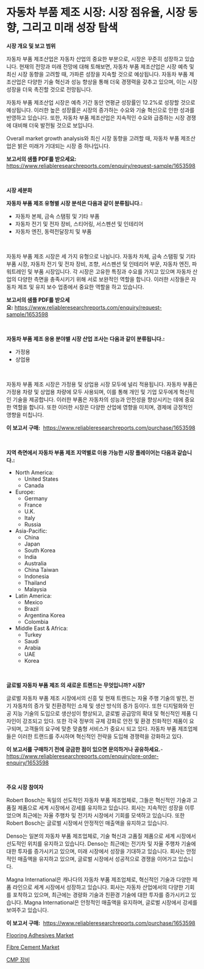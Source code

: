 <p><h1>자동차 부품 제조 시장: 시장 점유율, 시장 동향, 그리고 미래 성장 탐색</h1></p><p><strong>시장 개요 및 보고 범위</strong></p>
<p><p>자동차 부품 제조산업은 자동차 산업의 중요한 부분으로, 시장은 꾸준히 성장하고 있습니다. 현재의 전망과 미래 전망에 대해 토해보면, 자동차 부품 제조산업은 시장 예측 및 최신 시장 동향을 고려할 때, 가파른 성장을 지속할 것으로 예상됩니다. 자동차 부품 제조산업은 다양한 기술 혁신과 성능 향상을 통해 더욱 경쟁력을 갖추고 있으며, 이는 시장 성장을 더욱 촉진할 것으로 전망됩니다.</p><p>자동차 부품 제조산업 시장은 예측 기간 동안 연평균 성장률인 12.2%로 성장할 것으로 예상됩니다. 이러한 높은 성장률은 시장의 증가하는 수요와 기술 혁신으로 인한 성과를 반영하고 있습니다. 또한, 자동차 부품 제조산업은 지속적인 수요와 급증하는 시장 경쟁에 대비해 더욱 발전될 것으로 보입니다.</p><p>Overall market growth analysis와 최신 시장 동향을 고려할 때, 자동차 부품 제조산업은 밝은 미래가 기대되는 시장 중 하나입니다.</p></p>
<p><strong>보고서의 샘플 PDF를 받으세요:</strong> <a href="https://www.reliableresearchreports.com/enquiry/request-sample/1653598">https://www.reliableresearchreports.com/enquiry/request-sample/1653598</a></p>
<p>&nbsp;</p>
<p><strong>시장 세분화</strong></p>
<p><strong>자동차 부품 제조 유형별 시장 분석은 다음과 같이 분류됩니다.:</strong></p>
<p><ul><li>자동차 본체, 금속 스탬핑 및 기타 부품</li><li>자동차 전기 및 전자 장비, 스티어링, 서스펜션 및 인테리어</li><li>자동차 엔진, 동력전달장치 및 부품</li></ul></p>
<p>&nbsp;</p>
<p><p>자동차 부품 제조 시장은 세 가지 유형으로 나뉩니다. 자동차 차체, 금속 스탬핑 및 기타 부품 시장, 자동차 전기 및 전자 장비, 조향, 서스펜션 및 인테리어 부문, 자동차 엔진, 파워트레인 및 부품 시장입니다. 각 시장은 고유한 특징과 수요를 가지고 있으며 자동차 산업의 다양한 측면을 충족시키기 위해 서로 보완적인 역할을 합니다. 이러한 시장들은 자동차 제조 및 유지 보수 업종에서 중요한 역할을 하고 있습니다.</p></p>
<p><strong>보고서의 샘플 PDF를 받으세요:</strong>&nbsp;<a href="https://www.reliableresearchreports.com/enquiry/request-sample/1653598">https://www.reliableresearchreports.com/enquiry/request-sample/1653598</a></p>
<p>&nbsp;</p>
<p><strong> 자동차 부품 제조 응용 분야별 시장 산업 조사는 다음과 같이 분류됩니다.:</strong></p>
<p><ul><li>가정용</li><li>상업용</li></ul></p>
<p>&nbsp;</p>
<p><p>자동차 부품 제조 시장은 가정용 및 상업용 시장 모두에 널리 적용됩니다. 자동차 부품은 가정용 차량 및 상업용 차량에 모두 사용되며, 이를 통해 개인 및 기업 모두에게 혁신적인 기술을 제공합니다. 이러한 부품은 자동차의 성능과 안전성을 향상시키는 데에 중요한 역할을 합니다. 또한 이러한 시장은 다양한 산업에 영향을 미치며, 경제에 긍정적인 영향을 미칩니다.</p></p>
<p><strong>이 보고서 구매:</strong>&nbsp; <a href="https://www.reliableresearchreports.com/purchase/1653598">https://www.reliableresearchreports.com/purchase/1653598</a></p>
<p>&nbsp;</p>
<p><strong>지역 측면에서 자동차 부품 제조 지역별로 이용 가능한 시장 플레이어는 다음과 같습니다.:</strong></p>
<p><ul>
    <li>
        North America:
        <ul>
            <li>United States</li>
            <li>Canada</li>
        </ul>
    </li>
    <li>
        Europe:
        <ul>
            <li>Germany</li>
            <li>France</li>
            <li>U.K.</li>
            <li>Italy</li>
            <li>Russia</li>
        </ul>
    </li>
    <li>
        Asia-Pacific:
        <ul>
            <li>China</li>
            <li>Japan</li>
            <li>South Korea</li>
            <li>India</li>
            <li>Australia</li>
            <li>China Taiwan</li>
            <li>Indonesia</li>
            <li>Thailand</li>
            <li>Malaysia</li>
        </ul>
    </li>
    <li>
        Latin America:
        <ul>
            <li>Mexico</li>
            <li>Brazil</li>
            <li>Argentina Korea</li>
            <li>Colombia</li>
        </ul>
    </li>
    <li>
        Middle East & Africa:
        <ul>
            <li>Turkey</li>
            <li>Saudi</li>
            <li>Arabia</li>
            <li>UAE</li>
            <li>Korea</li>
        </ul>
    </li>
    </ul></p>
<p>&nbsp;</p>
<p><strong>글로벌 자동차 부품 제조 의 새로운 트렌드는 무엇입니까? 시장?</strong></p>
<p><p>글로벌 자동차 부품 제조 시장에서의 신흥 및 현재 트렌드는 자율 주행 기술의 발전, 전기 자동차의 증가 및 친환경적인 소재 및 생산 방식의 증가 등이다. 또한 디지털화와 인공 지능 기술의 도입으로 생산성이 향상되고, 글로벌 공급망의 확대 및 혁신적인 제품 디자인이 강조되고 있다. 또한 각국 정부의 규제 강화로 안전 및 환경 친화적인 제품이 요구되며, 고객들의 요구에 맞춘 맞춤형 서비스가 중요시 되고 있다. 자동차 부품 제조업체들은 이러한 트랜드를 주시하며 혁신적인 전략을 도입해 경쟁력을 강화하고 있다.</p></p>
<p><strong>이 보고서를 구매하기 전에 궁금한 점이 있으면 문의하거나 공유하세요.</strong>- <a href="https://www.reliableresearchreports.com/enquiry/pre-order-enquiry/1653598">https://www.reliableresearchreports.com/enquiry/pre-order-enquiry/1653598</a></p>
<p>&nbsp;</p>
<p><strong>주요 시장 참여자</strong></p>
<p><p>Robert Bosch는 독일의 선도적인 자동차 부품 제조업체로, 그들은 혁신적인 기술과 고품질 제품으로 세계 시장에서 강세를 유지하고 있습니다. 회사는 지속적인 성장을 이루었으며 최근에는 자율 주행차 및 전기차 시장에서 기회를 모색하고 있습니다. 또한 Robert Bosch는 글로벌 시장에서 안정적인 매출액을 유지하고 있습니다.</p><p>Denso는 일본의 자동차 부품 제조업체로, 기술 혁신과 고품질 제품으로 세계 시장에서 선도적인 위치를 유지하고 있습니다. Denso는 최근에는 전기차 및 자율 주행차 기술에 대한 투자를 증가시키고 있으며, 미래 시장에서 성장을 기대하고 있습니다. 회사는 안정적인 매출액을 유지하고 있으며, 글로벌 시장에서 성공적으로 경쟁을 이어가고 있습니다.</p><p>Magna International은 캐나다의 자동차 부품 제조업체로, 혁신적인 기술과 다양한 제품 라인으로 세계 시장에서 성장하고 있습니다. 회사는 자동차 산업에서의 다양한 기회를 포착하고 있으며, 최근에는 경량화 기술과 친환경 기술에 대한 투자를 증가시키고 있습니다. Magna International은 안정적인 매출액을 유지하며, 글로벌 시장에서 강세를 보여주고 있습니다.</p></p>
<p><strong>이 보고서 구매:</strong>&nbsp;&nbsp;<a href="https://www.reliableresearchreports.com/purchase/1653598">https://www.reliableresearchreports.com/purchase/1653598</a></p>
<p><p><a href="https://eight-handstand-8fb.notion.site/Global-Flooring-Adhesives-Market-by-Types-Applications-and-Major-Players-with-Regional-Growth-Rat-419fd18ba3694f058f264d743f9b8c51">Flooring Adhesives Market</a></p><p><a href="https://simplistic-meeting-7ee.notion.site/Fibre-Cement-Market-with-the-goal-of-estimating-the-market-size-and-future-growth-potential-of-vario-28268ed6b5394f7fb6225988f3db7893">Fibre Cement Market</a></p><p><a href="https://github.com/oajzkywllm460/Market-Research-Report-List-1/blob/main/500457810923.md">CMP 장비</a></p></p>
